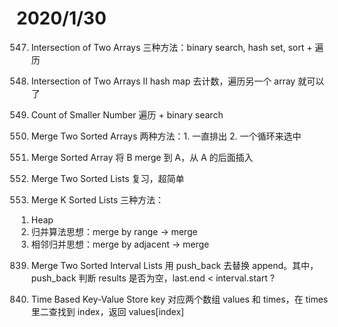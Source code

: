 # 2020/1/30

547. Intersection of Two Arrays
三种方法：binary search, hash set, sort + 遍历

548. Intersection of Two Arrays II
hash map 去计数，遍历另一个 array 就可以了

248. Count of Smaller Number
遍历 + binary search

6. Merge Two Sorted Arrays
两种方法：1. 一直排出 2. 一个循环来选中

64. Merge Sorted Array
将 B merge 到 A，从 A 的后面插入

165. Merge Two Sorted Lists
复习，超简单

104. Merge K Sorted Lists
三种方法：
1) Heap
2) 归并算法思想：merge by range -> merge
3) 相邻归并思想：merge by adjacent -> merge

839. Merge Two Sorted Interval Lists
用 push_back 去替换 append。其中，push_back 判断 results 是否为空，last.end < interval.start ?

981. Time Based Key-Value Store
key 对应两个数组 values 和 times，在 times 里二查找到 index，返回 values[index]
